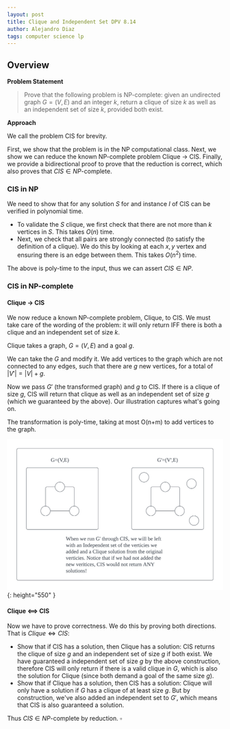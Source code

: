 ```yaml
---
layout: post
title: Clique and Independent Set DPV 8.14
author: Alejandro Diaz
tags: computer science lp
---
```


## Overview

**Problem Statement**
> Prove that the following problem is NP-complete: given an undirected graph $G = (V, E)$ and an integer $k$, return a clique of size $k$ as well as an independent set of size $k$, provided both exist.

**Approach**

We call the problem CIS for brevity.

First, we show that the problem is in the NP computational class. 
Next, we show we can reduce the known NP-complete problem Clique $\rightarrow$ CIS.
Finally, we provide a bidirectional proof to prove that the reduction is correct, which also proves that $CIS\in NP$-complete.

### CIS in NP
We need to show that for any solution $S$ for and instance $I$ of CIS can be verified in polynomial time. 

* To validate the $S$ clique, we first check that there are not more than $k$ vertices in $S$. This takes $O(n)$ time.
* Next, we check that all pairs are strongly connected (to satisfy the definition of a clique). We do this by looking at each $x,y$ vertex and ensuring there is an edge between them. This takes $O(n^2)$ time.

The above is poly-time to the input, thus we can assert $CIS\in NP$.

### CIS in NP-complete

#### Clique -> CIS
We now reduce a known NP-complete problem, Clique, to CIS. We must take care of the wording of the problem: it will only return IFF there is both a clique and an independent set of size $k$.

Clique takes a graph, $G=(V,E)$ and a goal $g$.

We can take the $G$ and modify it. We add vertices to the graph which are not connected to any edges, such that there are $g$ new vertices, for a total of $|V'|=|V|+g$.	

Now we pass $G'$ (the transformed graph) and $g$ to CIS. If there is a clique of size $g$, CIS will return that clique as well as an independent set of size $g$ (which we guaranteed by the above). Our illustration captures what's going on.

The transformation is poly-time, taking at most O(n+m) to add vertices to the graph.

![Illustration of our graph transformation](../assets/images/2023-04-01-lp-dpv-8-14-clique-independent-set/cis.png){: height="550" }

#### Clique <==> CIS
Now we have to prove correctness. We do this by proving both directions. That is $Clique\iff CIS$:

* Show that if CIS has a solution, then Clique has a solution: CIS returns the clique of size $g$ and an independent set of size $g$ if both exist. We have guaranteed a independent set of size $g$ by the above construction, therefore CIS will only return if there is a valid clique in $G$, which is also the solution for Clique (since both demand a goal of the same size $g$).
* Show that if Clique has a solution, then CIS has a solution: Clique will only have a solution if $G$ has a clique of at least size $g$. But by construction, we've also added an independent set to $G'$, which means that CIS is also guaranteed a solution.

Thus $CIS\in NP$-complete by reduction. $\square$